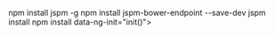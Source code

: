 npm install jspm -g
npm install jspm-bower-endpoint --save-dev
jspm install 
npm install
data-ng-init="init()">